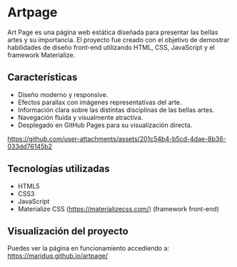 # Artpage

Art Page es una página web estática diseñada para presentar las bellas artes y su importancia. El proyecto fue creado con el objetivo de demostrar habilidades de diseño front-end utilizando HTML, CSS, JavaScript y el framework Materialize.

## Características

- Diseño moderno y responsive.
- Efectos parallax con imágenes representativas del arte.
- Información clara sobre las distintas disciplinas de las bellas artes.
- Navegación fluida y visualmente atractiva.
- Desplegado en GitHub Pages para su visualización directa.


https://github.com/user-attachments/assets/201c54b4-b5cd-4dae-8b36-033dd76145b2


## Tecnologías utilizadas

- HTML5
- CSS3
- JavaScript
- Materialize CSS (https://materializecss.com/) (framework front-end)

## Visualización del proyecto

Puedes ver la página en funcionamiento accediendo a:
https://mariduq.github.io/artpage/
